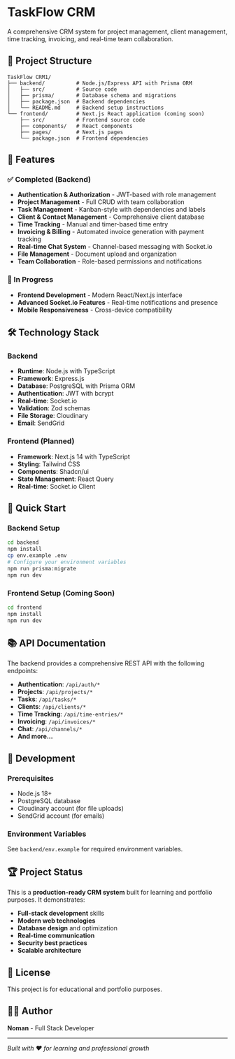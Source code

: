# TaskFlow CRM

A comprehensive CRM system for project management, client management, time tracking, invoicing, and real-time team collaboration.

## 🚀 Project Structure

```
TaskFlow CRM1/
├── backend/          # Node.js/Express API with Prisma ORM
│   ├── src/          # Source code
│   ├── prisma/       # Database schema and migrations
│   ├── package.json  # Backend dependencies
│   └── README.md     # Backend setup instructions
└── frontend/         # Next.js React application (coming soon)
    ├── src/          # Frontend source code
    ├── components/   # React components
    ├── pages/        # Next.js pages
    └── package.json  # Frontend dependencies
```

## 🎯 Features

### ✅ Completed (Backend)
- **Authentication & Authorization** - JWT-based with role management
- **Project Management** - Full CRUD with team collaboration
- **Task Management** - Kanban-style with dependencies and labels
- **Client & Contact Management** - Comprehensive client database
- **Time Tracking** - Manual and timer-based time entry
- **Invoicing & Billing** - Automated invoice generation with payment tracking
- **Real-time Chat System** - Channel-based messaging with Socket.io
- **File Management** - Document upload and organization
- **Team Collaboration** - Role-based permissions and notifications

### 🚧 In Progress
- **Frontend Development** - Modern React/Next.js interface
- **Advanced Socket.io Features** - Real-time notifications and presence
- **Mobile Responsiveness** - Cross-device compatibility

## 🛠️ Technology Stack

### Backend
- **Runtime**: Node.js with TypeScript
- **Framework**: Express.js
- **Database**: PostgreSQL with Prisma ORM
- **Authentication**: JWT with bcrypt
- **Real-time**: Socket.io
- **Validation**: Zod schemas
- **File Storage**: Cloudinary
- **Email**: SendGrid

### Frontend (Planned)
- **Framework**: Next.js 14 with TypeScript
- **Styling**: Tailwind CSS
- **Components**: Shadcn/ui
- **State Management**: React Query
- **Real-time**: Socket.io Client

## 🚀 Quick Start

### Backend Setup
```bash
cd backend
npm install
cp env.example .env
# Configure your environment variables
npm run prisma:migrate
npm run dev
```

### Frontend Setup (Coming Soon)
```bash
cd frontend
npm install
npm run dev
```

## 📚 API Documentation

The backend provides a comprehensive REST API with the following endpoints:

- **Authentication**: `/api/auth/*`
- **Projects**: `/api/projects/*`
- **Tasks**: `/api/tasks/*`
- **Clients**: `/api/clients/*`
- **Time Tracking**: `/api/time-entries/*`
- **Invoicing**: `/api/invoices/*`
- **Chat**: `/api/channels/*`
- **And more...**

## 🔧 Development

### Prerequisites
- Node.js 18+
- PostgreSQL database
- Cloudinary account (for file uploads)
- SendGrid account (for emails)

### Environment Variables
See `backend/env.example` for required environment variables.

## 🏆 Project Status

This is a **production-ready CRM system** built for learning and portfolio purposes. It demonstrates:

- **Full-stack development** skills
- **Modern web technologies**
- **Database design** and optimization
- **Real-time communication**
- **Security best practices**
- **Scalable architecture**

## 📝 License

This project is for educational and portfolio purposes.

## 👨‍💻 Author

**Noman** - Full Stack Developer

---

*Built with ❤️ for learning and professional growth*
